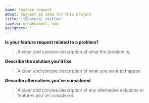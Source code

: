 ```yaml
---
name: Feature request
about: Suggest an idea for this project
title: '[Feature] <title>'
labels: enhancement, new
assignees: ''
---
```


**Is your feature request related to a problem?**
> A clear and concise description of what the problem is.

**Describe the solution you'd like**
> A clear and concise description of what you want to happen.

**Describe alternatives you've considered**
> A clear and concise description of any alternative solutions or features you've considered.

